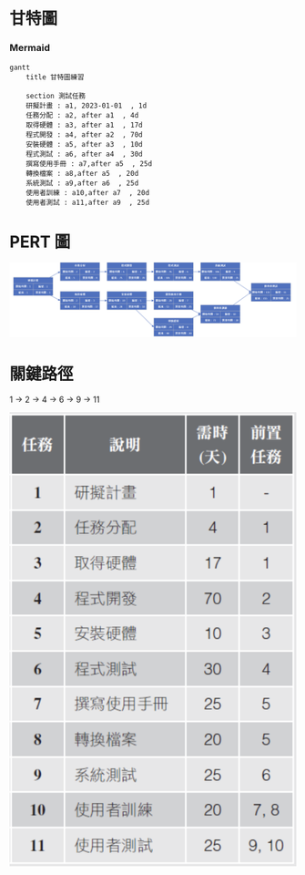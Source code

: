 
# 甘特圖

### Mermaid

```mermaid
gantt
    title 甘特圖練習

    section 測試任務
    研擬計畫 : a1, 2023-01-01  , 1d
    任務分配 : a2, after a1  , 4d
    取得硬體 : a3, after a1  , 17d
    程式開發 : a4, after a2  , 70d
    安裝硬體 : a5, after a3  , 10d
    程式測試 : a6, after a4  , 30d
    撰寫使用手冊 : a7,after a5  , 25d
    轉換檔案 : a8,after a5  , 20d
    系統測試 : a9,after a6  , 25d
    使用者訓練 : a10,after a7  , 20d
    使用者測試 : a11,after a9  , 25d
```

# PERT 圖
![Alt text](image-3.png)

# 關鍵路徑

1 -> 2 -> 4 -> 6 -> 9 -> 11

![Alt text](image-2.png)